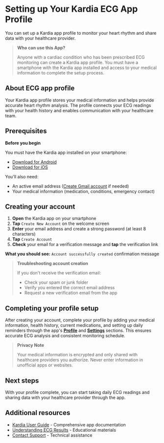 # Setting up Your Kardia ECG App Profile

You can set up a Kardia app profile to monitor your heart rhythm and share data with your healthcare provider.

> **Who can use this App?**
>
> Anyone with a cardiac condition who has been prescribed ECG monitoring can create a Kardia app profile. You must have a smartphone with the Kardia app installed and access to your medical information to complete the setup process.

## About ECG app profile

Your Kardia app profile stores your medical information and helps provide accurate heart rhythm analysis. The profile connects your ECG readings with your health history and enables communication with your healthcare team.

## Prerequisites

**Before you begin**
 
You must have the Kardia app installed on your smartphone:
 - [Download for Android](https://play.google.com/store/apps/details?id=com.alivecor.kardia)
 - [Download for iOS](https://apps.apple.com/us/app/kardia/id441136284)
 
 You'll also need:
 - An active email address ([Create Gmail account](https://accounts.google.com/signup) if needed)
 - Your medical information (medication, conditions, emergency contact)

 ## Creating your account

1. **Open** the Kardia app on your smartphone
2. **Tap** `Create New Account` on the welcome screen
3. **Enter** your email address and create a strong password (at least 8 characters)
4. **Tap** `Create Account`
5. **Check** your email for a verification message and **tap** the verification link

**What you should see:** `Account successfully created` confirmation message

> **Troubleshooting account creation**
>
> If you don't receive the verification email:
> - Check your spam or junk folder
> - Verify you entered the correct email address
> - Request a new verification email from the app

## Completing your profile setup

After creating your account, complete your profile by adding your medical information, health history, current medications, and setting up daily reminders through the app's [**Profile**](#) and [**Settings**](#) sections. This ensures accurate ECG analysis and consistent monitoring schedule.

> **Privacy Note**
>
> Your medical information is encrypted and only shared with healthcare providers you authorize. Never enter information in unofficial apps or websites.

## Next steps

With your profile complete, you can start taking daily ECG readings and sharing data with your healthcare provider through the app.

## Additional resources

- [Kardia User Guide](https://kardia.com/assets/old/app-user-manuals/00LB17.15-en.pdf) - Comprehensive app documentation
- [Understanding ECG Results](https://alivecor.com/products) - Educational materials
- [Contact Support](https://alivecor.zendesk.com/hc/en-us/requests/new) - Technical assistance